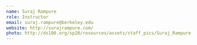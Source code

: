 ```yaml
---
name: Suraj Rampure
role: Instructor
email: suraj.rampure@berkeley.edu
website: http://surajrampure.com/
photo: http://ds100.org/sp20/resources/assets/staff_pics/Suraj_Rampure.png
---
```


